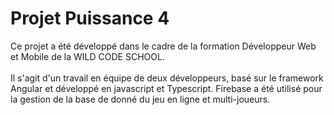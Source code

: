 # Projet Puissance 4

Ce projet a été développé dans le cadre de la formation Développeur Web et Mobile de la WILD CODE SCHOOL.
<br>
<br>
Il s'agit d'un travail en équipe de deux développeurs, basé sur le framework Angular et développé en javascript et Typescript.
Firebase a été utilisé pour la gestion de la base de donné du jeu en ligne et multi-joueurs.

